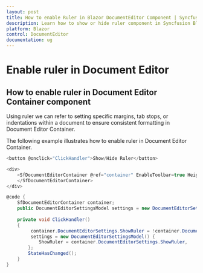 ```yaml
---
layout: post
title: How to enable Ruler in Blazor DocumentEditor Component | Syncfusion
description: Learn how to show or hide ruler component in Syncfusion Blazor Document Editor component and much more.
platform: Blazor
control: DocumentEditor
documentation: ug
---
```


# Enable ruler in Document Editor

## How to enable ruler in Document Editor Container component

Using ruler we can refer to setting specific margins, tab stops, or indentations within a document to ensure consistent formatting in Document Editor Container.

The following example illustrates how to enable ruler in Document Editor Container.

```csharp
<button @onclick="ClickHandler">Show/Hide Ruler</button>

<div>
    <SfDocumentEditorContainer @ref="container" EnableToolbar=true Height="590px" DocumentEditorSettings="@settings">      
    </SfDocumentEditorContainer>    
</div>

@code {
    SfDocumentEditorContainer container;
    public DocumentEditorSettingsModel settings = new DocumentEditorSettingsModel() { ShowRuler = true };   
    
    private void ClickHandler()
    {
         container.DocumentEditorSettings.ShowRuler = !container.DocumentEditorSettings.ShowRuler;
         settings = new DocumentEditorSettingsModel() {
            ShowRuler = container.DocumentEditorSettings.ShowRuler,
        };
        StateHasChanged();
    }   
}
```


